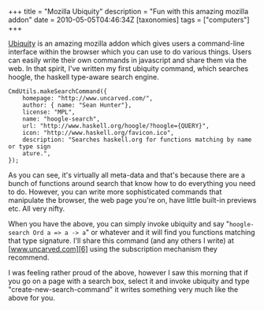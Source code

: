+++
title = "Mozilla Ubiquity"
description = "Fun with this amazing mozilla addon"
date = 2010-05-05T04:46:34Z
[taxonomies]
tags = ["computers"]
+++


[Ubiquity][5] is an amazing mozilla addon which gives users a
command-line interface within the browser which you can use to do
various things. Users can easily write their own commands in javascript
and share them via the web. In that spirit, I've written my first
ubiquity command, which searches hoogle, the haskell type-aware search
engine.
```
CmdUtils.makeSearchCommand({
    homepage: "http://www.uncarved.com/",
    author: { name: "Sean Hunter"},
    license: "MPL",
    name: "hoogle-search",
    url: "http://www.haskell.org/hoogle/?hoogle={QUERY}",
    icon: "http://www.haskell.org/favicon.ico",
    description: "Searches haskell.org for functions matching by name or type sign
    ature.",
});
```

As you can see, it's virtually all meta-data and that's because there
are a bunch of functions around search that know how to do everything
you need to do. However, you can write more sophisticated commands that
manipulate the browser, the web page you're on, have little built-in
previews etc. All very nifty.

When you have the above, you can simply invoke ubiquity and say
"`hoogle-search Ord a => a -> a`" or whatever and it will find you
functions matching that type signature. I'll share this command (and
any others I write) at [www.uncarved.com][6] using the subscription
mechanism they recommend.

I was feeling rather proud of the above, however I saw this morning
that if you go on a page with a search box, select it and invoke
ubiquity and type "create-new-search-command" it writes something very
much like the above for you.

[5]: https://addons.mozilla.org/en-US/firefox/addon/9527
[6]: http://www.uncarved.com/
